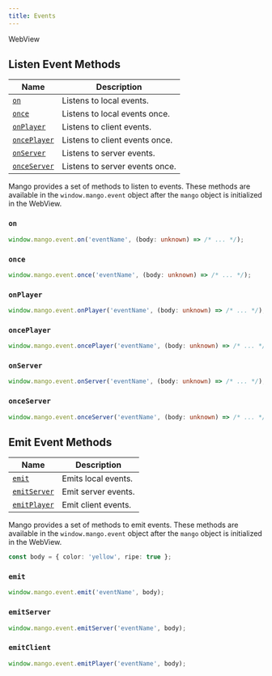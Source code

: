 ```yaml
---
title: Events
---
```


<script lang="ts">
    import Badge from '$lib/Badge.svelte';
</script>

<Badge color='yellow'>WebView</Badge>

## Listen Event Methods

| Name                                                               | Description                    |
| ------------------------------------------------------------------ | ------------------------------ |
| <a style='white-space:nowrap;' href='#on'>`on`</a>                 | Listens to local events.       |
| <a style='white-space:nowrap;' href='#once'>`once`</a>             | Listens to local events once.  |
| <a style='white-space:nowrap;' href='#onPlayer'>`onPlayer`</a>     | Listens to client events.      |
| <a style='white-space:nowrap;' href='#oncePlayer'>`oncePlayer`</a> | Listens to client events once. |
| <a style='white-space:nowrap;' href='#onServer'>`onServer`</a>     | Listens to server events.      |
| <a style='white-space:nowrap;' href='#onceServer'>`onceServer`</a> | Listens to server events once. |

Mango provides a set of methods to listen to events. These methods are available in the `window.mango.event` object after the `mango` object is initialized in the WebView.

### `on`

```ts
window.mango.event.on('eventName', (body: unknown) => /* ... */);
```

### `once`

```ts
window.mango.event.once('eventName', (body: unknown) => /* ... */);
```

### `onPlayer`

```ts
window.mango.event.onPlayer('eventName', (body: unknown) => /* ... */);
```

### `oncePlayer`

```ts
window.mango.event.oncePlayer('eventName', (body: unknown) => /* ... */);
```

### `onServer`

```ts
window.mango.event.onServer('eventName', (body: unknown) => /* ... */);
```

### `onceServer`

```ts
window.mango.event.onceServer('eventName', (body: unknown) => /* ... */);
```

## Emit Event Methods

| Name                                   | Description         |
| -------------------------------------- | ------------------- |
| <a href='#emit'>`emit`</a>             | Emits local events. |
| <a href='#emitServer'>`emitServer`</a> | Emit server events. |
| <a href='#emitClient'>`emitPlayer`</a> | Emit client events. |

Mango provides a set of methods to emit events. These methods are available in the `window.mango.event` object after the `mango` object is initialized in the WebView.

```ts
const body = { color: 'yellow', ripe: true };
```

### `emit`

```ts
window.mango.event.emit('eventName', body);
```

### `emitServer`

```ts
window.mango.event.emitServer('eventName', body);
```

### `emitClient`

```ts
window.mango.event.emitPlayer('eventName', body);
```
